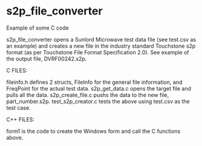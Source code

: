 # s2p_file_converter
Example of some C code

s2p_file_converter opens a Sunlord Microwave test data file (see test.csv as an example) and creates a new 
file in the industry standard Touchstone s2p format (as per Touchstone File Format Specification 2.0). See example
of the output file, DVRF00242.s2p.

C FILES:

fileinfo.h defines 2 structs, FileInfo for the general file information, and FreqPoint for the actual test data.
s2p_get_data.c opens the target file and pulls all the data.
s2p_create_file.c pushs the data to the new file, part_number.s2p.
test_s2p_creator.c tests the above using test.csv as the test case. 

C++ FILES:

form1 is the code to create the Windows form and call the C functions above.


